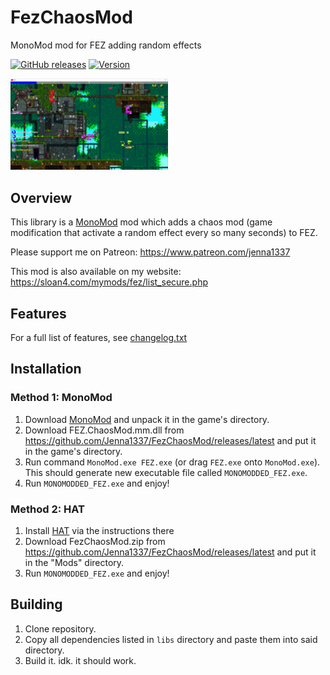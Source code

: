 # FezChaosMod
MonoMod mod for FEZ adding random effects 

[![GitHub releases](https://img.shields.io/github/downloads/Jenna1337/FezChaosMod/total.svg?style=flat)](https://github.com/Jenna1337/FezChaosMod/releases)
[![Version](https://img.shields.io/github/v/release/Jenna1337/FezChaosMod.svg?style=flat)](https://github.com/Jenna1337/FezChaosMod/releases/latest)

<img src="thumbnail.png" width="50%" alt="Fez Chaos Mod in action" title="FezChaosMod in action" />

## Overview 

This library is a [MonoMod](https://github.com/MonoMod/MonoMod) mod which adds a chaos mod (game modification that activate a random effect every so many seconds) to FEZ.


Please support me on Patreon: https://www.patreon.com/jenna1337 

This mod is also available on my website: https://sloan4.com/mymods/fez/list_secure.php

## Features

For a full list of features, see [changelog.txt](/changelog.txt)

## Installation

### Method 1: MonoMod
1. Download [MonoMod](https://github.com/MonoMod/MonoMod/releases) and unpack it in the game's directory.
2. Download FEZ.ChaosMod.mm.dll from https://github.com/Jenna1337/FezChaosMod/releases/latest and put it in the game's directory.
3. Run command `MonoMod.exe FEZ.exe` (or drag `FEZ.exe` onto `MonoMod.exe`). This should generate new executable file called `MONOMODDED_FEZ.exe`.
4. Run `MONOMODDED_FEZ.exe` and enjoy!

### Method 2: HAT
1. Install [HAT](https://github.com/Krzyhau/HAT) via the instructions there
2. Download FezChaosMod.zip from https://github.com/Jenna1337/FezChaosMod/releases/latest and put it in the "Mods" directory.
3. Run `MONOMODDED_FEZ.exe` and enjoy!

## Building

1. Clone repository.
2. Copy all dependencies listed in `libs` directory and paste them into said directory.
3. Build it. idk. it should work.
